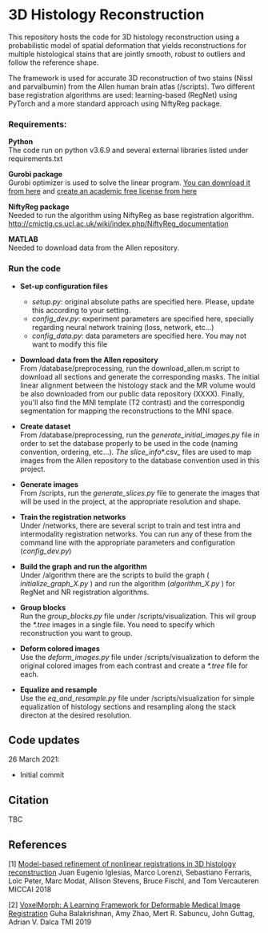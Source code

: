 # 3D Histology Reconstruction

This repository hosts the code for 3D histology reconstruction using a probabilistic model of spatial deformation that yields 
reconstructions for multiple histological stains that are jointly smooth, robust to outliers and follow the reference shape.

The framework is used for accurate 3D reconstruction of two stains (Nissl and parvalbumin) from the Allen human brain atlas (/scripts). Two different base registration algorithms are used: learning-based (RegNet) using PyTorch and a more standard approach using NiftyReg package.

### Requirements:
**Python** <br />
The code run on python v3.6.9 and several external libraries listed under requirements.txt

**Gurobi package** <br />
Gurobi optimizer is used to solve the linear program. [You can download it from here](https://www.gurobi.com/documentation/9.1/quickstart_mac/cs_using_pip_to_install_gr.html) and [create an academic free license from here](https://www.gurobi.com/documentation/9.1/quickstart_mac/creating_a_new_academic_li.html#subsection:createacademiclicense)

**NiftyReg package** <br />
Needed to run the algorithm using NiftyReg as base registration algorithm. 
http://cmictig.cs.ucl.ac.uk/wiki/index.php/NiftyReg_documentation

**MATLAB** <br />
Needed to download data from the Allen repository.

### Run the code
- **Set-up configuration files** 
  - _setup.py_: original absolute paths are specified here. Please, update this according to your setting.
  - _config_dev.py_: experiment parameters are specified here, specially regarding neural network training (loss, network, etc...)
  - _config_data.py_: data parameters are specified here. You may not want to modify this file

- **Download data from the Allen repository** <br />
  From /database/preprocessing, run the download_allen.m script to download all sections and generate the corresponding masks. The initial linear alignment between the histology stack and the MR volume would be also downloaded from our public data repository (XXXX). Finally, you'll also find the MNI template (T2 contrast) and the correspondig segmentation for mapping the reconstructions to the MNI space.
  
- **Create dataset** <br />
  From /database/preprocessing, run the _generate_initial_images.py_ file in order to set the database properly to be used in the code (naming convention, ordering, etc...). _The slice_info_\*\.csv_ files are used to map images from the Allen repository to the database convention used in this project.
  
 
- **Generate images** <br />
  From /scripts, run the _generate_slices.py_ file to generate the images that will be used in the project, at the appropriate resolution and shape.

- **Train the registration networks** <br />
  Under /networks, there are several script to train and test intra and intermodality registration networks. You can run any of these from the command line with the appropriate parameters and configuration (_config_dev.py_)

- **Build the graph and run the algorithm** <br />
  Under /algorithm there are the scripts to build the graph ( _initialize_graph_X.py_ ) and run the algorithm (_algorithm_X.py_ ) for RegNet and NR registration algorithms. 

- **Group blocks** <br />
  Run the _group_blocks.py_ file under /scripts/visualization. This wil group the _*.tree_ images in a single file. You need to specify which reconstruction you want to group.

- **Deform colored images** <br />
  Use the _deform_images.py_ file under /scripts/visualization to deform the original colored images from each contrast and create a _\*\.tree_ file for each.

- **Equalize and resample** <br />
  Use the _eq_and_resample.py_ file under /scripts/visualization for simple equalization of histology sections and resampling along the stack directon at the desired resolution.



## Code updates

26 March 2021:
- Initial commit

## Citation
TBC

## References
[1] [Model-based refinement of nonlinear registrations in 3D histology reconstruction](https://www.nmr.mgh.harvard.edu/~iglesias/pdf/MICCAI_2018_histoRecon.pdf)
Juan Eugenio Iglesias, Marco Lorenzi, Sebastiano Ferraris, Loïc Peter, Marc Modat, Allison Stevens, Bruce Fischl, and Tom Vercauteren
MICCAI 2018

[2] [VoxelMorph: A Learning Framework for Deformable Medical Image Registration](https://arxiv.org/abs/1809.05231)
Guha Balakrishnan, Amy Zhao, Mert R. Sabuncu, John Guttag, Adrian V. Dalca
TMI 2019
